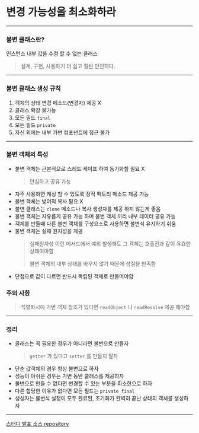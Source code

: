 # 변경 가능성을 최소화하라 

---

### 불변 클래스란?

인스턴스 내부 값을 수정 할 수 없는 클래스

> 설계, 구현, 사용하기 더 쉽고 훨씬 안전하다.

---

### 불변 클래스 생성 규칙

1. 객체의 상태 변경 메소드(변경자) 제공 X
2. 클래스 확장 불가능
3. 모든 필드 `final`
4. 모든 필드 `private`
5. 자신 외에는 내부 가변 컴포넌트에 접근 불가

---

### 불변 객체의 특성

* 불변 객체는 근본적으로 스레드 세이프 하여 동기화할 필요 X 
  > 안심하고 공유 가능
* 자주 사용하면 캐싱 할 수 있도록 정적 팩토리 메소드 제공 가능
* 불변 객체는 방어적 복사 필요 X
* 불변 클래스는 `clone` 메소드나 복사 생성자를 제공 하지 않는게 좋음
* 불변 객체는 자유롭게 공유 가능 하며 불변 객체 끼리 내부 데이터 공유 가능
* 객체를 만들때 다른 불변 객체를 구성요소로 사용하면 불변식 유지하기 쉬움
* 불변 객체는 실패 원자성을 제공
  > 실패원자성 이란 메서드에서 예외 발생해도 그 객체는 호출전과 같이 유효한 상태여야함
  > 
  > 불변 객체의 내부 상태를 바꾸지 않기 때문에 성질을 만족함
* 단점으로 값이 다르면 반드시 독립된 객체로 만들어야함


### 주의 사항
> 직렬화시에 가변 객체 참조가 있다면 `readObject` 나 `readResolve` 제공 해야함

---

### 정리

* 클래스는 꼭 필요한 경우가 아니라면 불변으로 만들자
  > `getter` 가 있다고 `setter` 를 만들지 말자
* 단순 값객체의 경우 항상 불변으로 하자 
* 성능이 아쉬운 경우는 가변 동반 클래스를 제공하자
* 불변으로 만들 수 없다면 변경할 수 있는 부분을 최소한으로 하자
* 다른 합당한 이유가 없다면 모든 필드는 `private final` 
* 생성자는 불변식 설정이 모두 완료된, 초기화가 완벽히 끝난 상태의 객체를 생성하자  

---

[스터디 발표 소스 repository](https://github.com/EffectiveStudy/leesangho/tree/main/src/main/java/com/github/sangholee/dev/effectivejavastudy/study03_item17)
